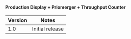 #### Production Display + Priomerger + Throughput Counter
Version | Notes
-------------|-------------|
1.0 | Initial release
